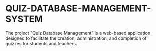 # QUIZ-DATABASE-MANAGEMENT-SYSTEM
The project "Quiz Database Management" is a web-based application designed to facilitate the creation, administration, and completion of quizzes for students and teachers.
